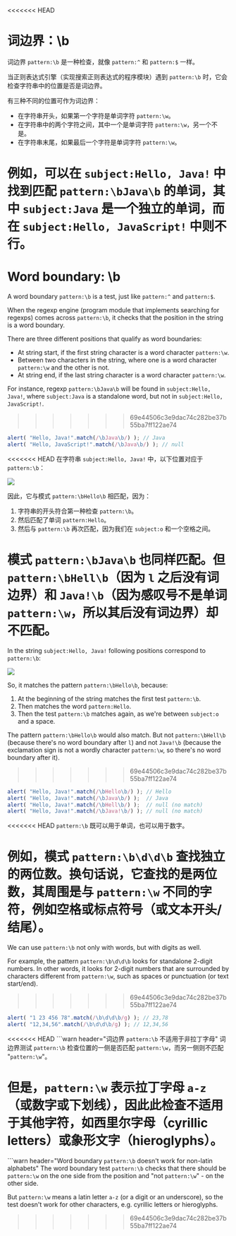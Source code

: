 <<<<<<< HEAD
# 词边界：\b

词边界 `pattern:\b` 是一种检查，就像 `pattern:^` 和 `pattern:$` 一样。

当正则表达式引擎（实现搜索正则表达式的程序模块）遇到 `pattern:\b` 时，它会检查字符串中的位置是否是词边界。

有三种不同的位置可作为词边界：

- 在字符串开头，如果第一个字符是单词字符 `pattern:\w`。
- 在字符串中的两个字符之间，其中一个是单词字符 `pattern:\w`，另一个不是。
- 在字符串末尾，如果最后一个字符是单词字符 `pattern:\w`。

例如，可以在 `subject:Hello, Java!` 中找到匹配 `pattern:\bJava\b` 的单词，其中 `subject:Java` 是一个独立的单词，而在 `subject:Hello, JavaScript!` 中则不行。
=======
# Word boundary: \b

A word boundary `pattern:\b` is a test, just like `pattern:^` and `pattern:$`.

When the regexp engine (program module that implements searching for regexps) comes across `pattern:\b`, it checks that the position in the string is a word boundary.

There are three different positions that qualify as word boundaries:

- At string start, if the first string character is a word character `pattern:\w`.
- Between two characters in the string, where one is a word character `pattern:\w` and the other is not.
- At string end, if the last string character is a word character `pattern:\w`.

For instance, regexp `pattern:\bJava\b` will be found in `subject:Hello, Java!`, where `subject:Java` is a standalone word, but not in `subject:Hello, JavaScript!`.
>>>>>>> 69e44506c3e9dac74c282be37b55ba7ff122ae74

```js run
alert( "Hello, Java!".match(/\bJava\b/) ); // Java
alert( "Hello, JavaScript!".match(/\bJava\b/) ); // null
```

<<<<<<< HEAD
在字符串 `subject:Hello, Java!` 中，以下位置对应于 `pattern:\b`：

![](hello-java-boundaries.svg)

因此，它与模式 `pattern:\bHello\b` 相匹配，因为：

1. 字符串的开头符合第一种检查 `pattern:\b`。
2. 然后匹配了单词 `pattern:Hello`。
3. 然后与 `pattern:\b` 再次匹配，因为我们在 `subject:o` 和一个空格之间。

模式 `pattern:\bJava\b` 也同样匹配。但 `pattern:\bHell\b`（因为 `l` 之后没有词边界）和 `Java!\b`（因为感叹号不是单词 `pattern:\w`，所以其后没有词边界）却不匹配。
=======
In the string `subject:Hello, Java!` following positions correspond to `pattern:\b`:

![](hello-java-boundaries.svg)

So, it matches the pattern `pattern:\bHello\b`, because:

1. At the beginning of the string matches the first test `pattern:\b`.
2. Then matches the word `pattern:Hello`.
3. Then the test `pattern:\b` matches again, as we're between `subject:o` and a space.

The pattern `pattern:\bHello\b` would also match. But not `pattern:\bHell\b` (because there's no word boundary after `l`) and not `Java!\b` (because the exclamation sign is not a wordly character `pattern:\w`, so there's no word boundary after it).
>>>>>>> 69e44506c3e9dac74c282be37b55ba7ff122ae74

```js run
alert( "Hello, Java!".match(/\bHello\b/) ); // Hello
alert( "Hello, Java!".match(/\bJava\b/) );  // Java
alert( "Hello, Java!".match(/\bHell\b/) );  // null (no match)
alert( "Hello, Java!".match(/\bJava!\b/) ); // null (no match)
```

<<<<<<< HEAD
`pattern:\b` 既可以用于单词，也可以用于数字。

例如，模式 `pattern:\b\d\d\b` 查找独立的两位数。换句话说，它查找的是两位数，其周围是与 `pattern:\w` 不同的字符，例如空格或标点符号（或文本开头/结尾）。
=======
We can use `pattern:\b` not only with words, but with digits as well.

For example, the pattern `pattern:\b\d\d\b` looks for standalone 2-digit numbers. In other words, it looks for 2-digit numbers that are surrounded by characters different from `pattern:\w`, such as spaces or punctuation (or text start/end).
>>>>>>> 69e44506c3e9dac74c282be37b55ba7ff122ae74

```js run
alert( "1 23 456 78".match(/\b\d\d\b/g) ); // 23,78
alert( "12,34,56".match(/\b\d\d\b/g) ); // 12,34,56
```

<<<<<<< HEAD
```warn header="词边界 `pattern:\b` 不适用于非拉丁字母"
词边界测试 `pattern:\b` 检查位置的一侧是否匹配 `pattern:\w`，而另一侧则不匹配 "`pattern:\w`"。

但是，`pattern:\w` 表示拉丁字母 `a-z`（或数字或下划线），因此此检查不适用于其他字符，如西里尔字母（cyrillic letters）或象形文字（hieroglyphs）。
=======
```warn header="Word boundary `pattern:\b` doesn't work for non-latin alphabets"
The word boundary test `pattern:\b` checks that there should be `pattern:\w` on the one side from the position and "not `pattern:\w`" - on the other side.

But `pattern:\w` means a latin letter `a-z` (or a digit or an underscore), so the test doesn't work for other characters, e.g. cyrillic letters or hieroglyphs.
>>>>>>> 69e44506c3e9dac74c282be37b55ba7ff122ae74
```
